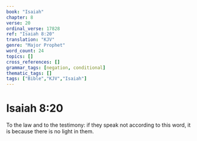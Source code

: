 ```yaml
---
book: "Isaiah"
chapter: 8
verse: 20
ordinal_verse: 17828
ref: "Isaiah 8:20"
translation: "KJV"
genre: "Major Prophet"
word_count: 24
topics: []
cross_references: []
grammar_tags: [negation, conditional]
thematic_tags: []
tags: ["Bible","KJV","Isaiah"]
---
```


# Isaiah 8:20

To the law and to the testimony: if they speak not according to this word, it is because there is no light in them.
